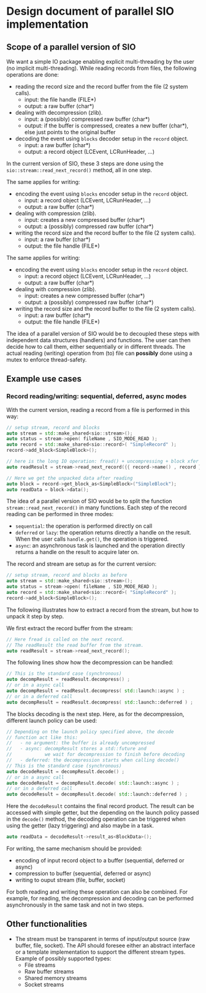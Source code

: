 

# Design document of parallel SIO implementation

## Scope of a parallel version of SIO

We want a simple IO package enabling explicit multi-threading by the user (no implicit multi-threading). While reading records from files, the following operations are done:

- reading the record size and the record buffer from the file (2 system calls).
    - input: the file handle (FILE*)
    - output: a raw buffer (char*)
- dealing with decompression (zlib).
    - input: a (possibly) compressed raw buffer (char*)
    - output: if the buffer is compressed, creates a new buffer (char*), else just points to the original buffer
- decoding the event using `blocks` decoder setup in the `record` object.
    - input: a raw buffer (char*)
    - output: a record object (LCEvent, LCRunHeader, ...)

In the current version of SIO, these 3 steps are done using the `sio::stream::read_next_record()` method, all in one step.

The same applies for writing: 

- encoding the event using `blocks` encoder setup in the `record` object.
    - input: a record object (LCEvent, LCRunHeader, ...)
    - output: a raw buffer (char*)
- dealing with compression (zlib).
    - input: creates a new compressed buffer (char*)
    - output: a (possibly) compressed raw buffer (char*)
- writing the record size and the record buffer to the file (2 system calls).
    - input: a raw buffer (char*)
    - output: the file handle (FILE*)

The same applies for writing: 

- encoding the event using `blocks` encoder setup in the `record` object.
    - input: a record object (LCEvent, LCRunHeader, ...)
    - output: a raw buffer (char*)
- dealing with compression (zlib).
    - input: creates a new compressed buffer (char*)
    - output: a (possibly) compressed raw buffer (char*)
- writing the record size and the record buffer to the file (2 system calls).
    - input: a raw buffer (char*)
    - output: the file handle (FILE*)

The idea of a parallel version of SIO would be to decoupled these steps with independent data structures (handlers) and functions. The user can then decide how to call them, either sequentially or in different threads. The actual reading (writing) operation from (to) file can **possibly** done using a mutex to enforce thread-safety.

## Example use cases

### Record reading/writing: sequential, deferred, async modes

With the current version, reading a record from a file is performed in this way:

```cpp
// setup stream, record and blocks
auto stream = std::make_shared<sio::stream>();
auto status = stream->open( fileName , SIO_MODE_READ );
auto record = std::make_shared<sio::record>( "SimpleRecord" );
record->add_block<SimpleBlock>();

// here is the long IO operation: fread() + uncompressing + block xfer
auto readResult = stream->read_next_record({{ record->name() , record }});

// Here we get the unpacked data after reading
auto block = record->get_block_as<SimpleBlock>("SimpleBlock");
auto readData = block->data();
```

The idea of a parallel version of SIO would be to split the function `stream::read_next_record()` in many functions. Each step of the record reading can be performed in three modes:
- `sequential`: the operation is performed directly on call
- `deferred` or `lazy`: the operation returns directly a handle on the result. When the user calls `handle.get()`, the operation is triggered.
- `async`: an asynchronous task is launched and the operation directly returns a handle on the result to acquire later on.

The record and stream are setup as for the current version:

```cpp
// setup stream, record and blocks as before
auto stream = std::make_shared<sio::stream>();
auto status = stream->open( fileName , SIO_MODE_READ );
auto record = std::make_shared<sio::record>( "SimpleRecord" );
record->add_block<SimpleBlock>();
```

The following illustrates how to extract a record from the stream, but how to unpack it step by step.

We first extract the record buffer from the stream:

```cpp
// Here fread is called on the next record.
// The readResult the read buffer from the stream.
auto readResult = stream->read_next_record();
```
The following lines show how the decompression can be handled:

```cpp
// This is the standard case (synchronous)
auto decompResult = readResult.decompress() ;
// or in a async call
auto decompResult = readResult.decompress( std::launch::async ) ;
// or in a deferred call
auto decompResult = readResult.decompress( std::launch::deferred ) ;
```

The blocks decoding is the next step. Here, as for the decompression, different launch policy can be used:

```cpp
// Depending on the launch policy specified above, the decode
// function act like this:
//   - no argument: the buffer is already uncompressed
//   - async: decompResult stores a std::future and
//            we wait for decompression to finish before decoding
//   - deferred: the decompression starts when calling decode()
// This is the standard case (synchronous)
auto decodeResult = decompResult.decode() ;
// or in a async call
auto decodeResult = decompResult.decode( std::launch::async ) ;
// or in a deferred call
auto decodeResult = decompResult.decode( std::launch::deferred ) ;
```

Here the `decodeResult` contains the final record product. The result can be accessed with simple getter, but the depending on the launch policy passed in the `decode()` method, the decoding operation can be triggered when using the getter (lazy triggering) and also maybe in a task.

```cpp
auto readData = decodeResult->result_as<BlockData>();
```

For writing, the same mechanism should be provided:
- encoding of input record object to a buffer (sequential, deferred or async)
- compression to buffer (sequential, deferred or async)
- writing to ouput stream (file, buffer, socket)

For both reading and writing these operation can also be combined. For example, for reading, the decompression and decoding can be performed asynchronously in the same task and not in two steps.

## Other functionalities

- The stream must be transparent in terms of input/output source (raw buffer, file, socket). The API should foresee either an abstract interface or a template implementation to support the different stream types. Example of possibly supported types:
    - File streams
    - Raw buffer streams
    - Shared memory streams
    - Socket streams
